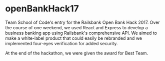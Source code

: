# openBankHack17

Team School of Code's entry for the Railsbank Open Bank Hack 2017. Over the course of one weekend, we used React and Express to develop a business banking app using Railsbank's comprehensive API. We aimed to make a white-label product that could easily be rebranded and we implemented four-eyes verification for added security.

At the end of the hackathon, we were given the award for Best Team.
